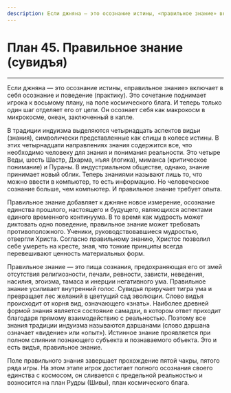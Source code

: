 ```yaml
---
description: Если джняна — это осознание истины, «правильное знание» включает в себя осознание и поведение (практику). Это сочетание поднимает игрока к восьмому плану, на поле космического блага.
---
```

# План 45. Правильное знание (сувидъя)


---
Если джняна — это осознание истины, «правильное знание» включает в себя осознание и поведение (практику). Это сочетание поднимает игрока к восьмому плану, на поле космического блага. И теперь только один шаг отделяет его от цели. Он осознает себя как макрокосм в микрокосме, океан, заключенный в капле. 

В традиции индуизма выделяются четырнадцать аспектов видьи (знания), символически представленные как спицы в колесе истины. В этих четырнадцати направлениях знания содержится все, что необходимо человеку для знания и понимания реальности. Это четыре Веды, шесть Шастр, Дхарма, нъяя (логика), миманса (критическое понимание) и Пураны. В индустриальном обществе, однако, знание принимает новый облик. Теперь знаниями называют лишь то, что можно ввести в компьютер, то есть информацию. Но человеческое сознание больше, чем компьютер. И правильное знание требует опыта. 

Правильное знание добавляет к джняне новое измерение, осознание единства прошлого, настоящего и будущего, являющихся аспектами единого временного континуума. В то время как мудрость может диктовать одно поведение, правильное знание может требовать противоположного. Ученики, руководствовавшиеся мудростью, отвергли Христа. Согласно правильному знанию, Христос позволил себе умереть на кресте, зная, что тонкие принципы всегда перевешивают ценность материальных форм. 

Правильное знание — это пища сознания, предохраняющая его от змей отсутствия религиозности, печали, ревности, зависти, неведения, насилия, эгоизма, тамаса и инерции негативного ума. Правильное знание усиливает внутренний голос. Сувидья приручает тигра ума и превращает лес желаний в цветущий сад эволюции. Слово видъя происходит от корня вид, означающего «знать». Наиболее древней формой знания является состояние самадхи, в котором ответ приходит благодаря прямому взаимодействию с реальностью. Поэтому все знания традиции индуизма называются даршанами (слово даршана означает «видение» или «опыт»). Истинное знание проявляется при полном слиянии познающего субъекта и познаваемого объекта. Это и есть видъя, правильное знание. 

Поле правильного знания завершает прохождение пятой чакры, пятого ряда игры. На этом этапе игрок достигает полного осознания своего единства с космосом, он сливается с предельной реальностью и возносится на план Рудры (Шивы), план космического блага.
